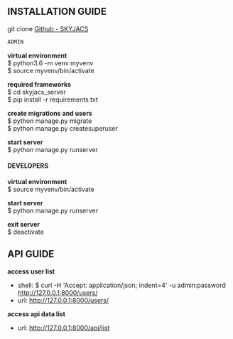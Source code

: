 
## INSTALLATION GUIDE

git clone [Github - SKYJACS](https://github.com/rmit-s3562437-james-huang/skyjacs.git)

```diff
ADMIN
```
**virtual environment**<br>
$ python3.6 -m venv myvenv<br>
$ source myvenv/bin/activate<br>

**required frameworks**<br>
$ cd skyjacs_server<br>
$ pip install -r requirements.txt<br>

**create migrations and users**<br>
$ python manage.py migrate<br>
$ python manage.py createsuperuser<br>

**start server**<br>
$ python manage.py runserver

#### DEVELOPERS
**virtual environment**<br>
$ source myvenv/bin/activate<br>

**start server**<br>
$ python manage.py runserver

**exit server**<br>
$ deactivate

## API GUIDE

**access user list**<br>
- shell: $ curl -H 'Accept: application/json; indent=4' -u admin:password http://127.0.0.1:8000/users/
- url: http://127.0.0.1:8000/users/

**access api data list**
- url: http://127.0.0.1:8000/api/list
